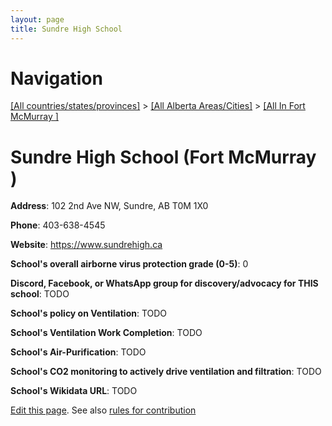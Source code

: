 ```yaml
---
layout: page
title: Sundre High School
---
```

# Navigation

[[All countries/states/provinces]](../../..) > [[All Alberta Areas/Cities]](../..) > [[All In Fort McMurray ]](..)

# Sundre High School (Fort McMurray )

**Address**: 102 2nd Ave NW, Sundre, AB T0M 1X0

**Phone**: 403-638-4545

**Website**: <https://www.sundrehigh.ca>

**School's overall airborne virus protection grade (0-5)**: 0

**Discord, Facebook, or WhatsApp group for discovery/advocacy for THIS school**: TODO

**School's policy on Ventilation**: TODO

**School's Ventilation Work Completion**: TODO

**School's Air-Purification**: TODO

**School's CO2 monitoring to actively drive ventilation and filtration**: TODO

**School's Wikidata URL**: TODO


[Edit this page](https://github.com/ventilate-schools/AB/edit/main/./Fort_McMurray_/Sundre_High_School.md). See also [rules for contribution](../../../contribution-rules/)